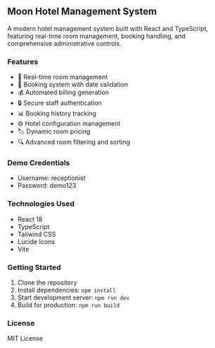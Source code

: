 ## Moon Hotel Management System

A modern hotel management system built with React and TypeScript, featuring real-time room management, booking handling, and comprehensive administrative controls.

### Features

- 🏨 Real-time room management
- 📅 Booking system with date validation
- 💰 Automated billing generation
- 🔒 Secure staff authentication
- 📊 Booking history tracking
- ⚙️ Hotel configuration management
- 🏷️ Dynamic room pricing
- 🔍 Advanced room filtering and sorting

### Demo Credentials

- Username: receptionist
- Password: demo123

### Technologies Used

- React 18
- TypeScript
- Tailwind CSS
- Lucide Icons
- Vite

### Getting Started

1. Clone the repository
2. Install dependencies: `npm install`
3. Start development server: `npm run dev`
4. Build for production: `npm run build`

### License

MIT License